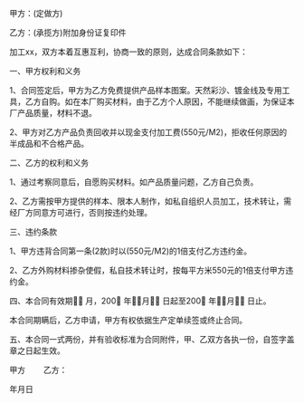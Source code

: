 
 


甲方：(定做方)


乙方：(承揽方)附加身份证复印件


加工xx，双方本着互惠互利，协商一致的原则，达成合同条款如下：


一、甲方权利和义务


1、合同签定后，甲方为乙方免费提供产品样本图案。天然彩沙、镀金线及专用工具，乙方自购。如在本厂购买材料，由于乙方个人原因，不能继续做画，为保证本厂产品质量，材料不退。


2、甲方对乙方产品负责回收并以现金支付加工费(550元/M2)，拒收任何原因的半成品和不合格产品。


二、乙方的权利和义务


1、通过考察同意后，自愿购买材料。如产品质量问题，乙方自己负责。


2、乙方需按甲方提供的样本、限本人制作，如私自组织人员加工，技术转让，需经厂方同意方可进行，否则按违约处理。


三、违约条款


1、甲方违背合同第一条(2款)时以(550元/M2)的1倍支付乙方违约金。


2、乙方外购材料掺杂使假，私自技术转让时，按每平方米550元的1倍支付甲方违约金。


四、本合同有效期 月，200 年月 日起至200 年月 日止。


本合同期瞒后，乙方申请，甲方有权依据生产定单续签或终止合同。


五、本合同一式两份，并有验收标准为合同附件，甲、乙双方各执一份，自签字盖章之日起生效。


甲方 　　乙方：


年月日
 


 

 
 
 
 
 
  


  
 

  


  


  
 
 
 
 

